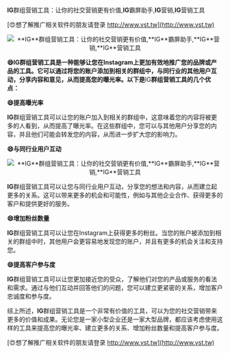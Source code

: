 **IG**群组营销工具：让你的社交营销更有价值,**IG**霸屏助手,**IG**营销,**IG**营销工具

[😍想了解推广相关软件的朋友请登录 http://www.vst.tw](http://www.vst.tw)

 <center><img src="https://vst.tw/MP4/tuiguang/png/0.png" alt="**IG**群组营销工具：让你的社交营销更有价值,**IG**霸屏助手,**IG**营销,**IG**营销工具"></center>

**😄**IG**群组营销工具是一种能够让您在Instagram上更加有效地推广您的品牌或产品的工具。它可以通过将您的账户添加到相关的群组中，与同行业的其他用户互动，分享内容和意见，从而提高您的曝光率。以下是**IG**群组营销工具的几个优点：**

**😄提高曝光率**

**IG**群组营销工具可以让您的账户加入到相关的群组中，这意味着您的内容将被更多的人看到，从而提高了曝光率。在这些群组中，您可以与其他用户分享您的内容，并且他们可能会转发您的内容，从而进一步扩大您的影响力。

**😄与同行业用户互动**

 <center><img src="https://vst.tw/MP4/tuiguang/png/4.png" alt="**IG**群组营销工具：让你的社交营销更有价值,**IG**霸屏助手,**IG**营销,**IG**营销工具"></center>

**IG**群组营销工具可以让您与同行业用户互动，分享您的想法和内容，从而建立起更多的关系。这可以带来更多的机会和可能性，例如与其他企业合作、获得更多的客户和提供更好的服务。

**😄增加粉丝数量**

**IG**群组营销工具可以让您在Instagram上获得更多的粉丝。当您的账户被添加到相关的群组中时，其他用户会更容易地发现您的账户，并且有更多的机会关注和支持您。

**😄提高客户参与度**

**IG**群组营销工具可以让您更加接近您的受众，了解他们对您的产品或服务的看法和需求。通过与他们互动并回答他们的问题，您可以建立更紧密的关系，增加客户忠诚度和参与度。

综上所述，**IG**群组营销工具是一个非常有价值的工具，可以为您的社交营销带来更多的价值和成果。无论您是一家小型企业还是一家大型品牌，都应该考虑使用这样的工具来提高您的曝光率、建立更多的关系、增加粉丝数量和提高客户参与度。

[😍想了解推广相关软件的朋友请登录 http://www.vst.tw](http://www.vst.tw)



